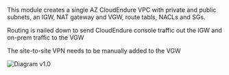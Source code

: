 This module creates a single AZ CloudEndure VPC with private and public subnets, an IGW, NAT gateway and VGW, route tabls, NACLs and SGs.

Routing is nailed down to send CloudEndure console traffic out the IGW and on-prem traffic to the VGW

The site-to-site VPN needs to be manually added to the VGW

![Diagram v1.0](CloudEndure%20AWS%20WAN%20version%201.0%20-%20Terraform%20Documentation.jpg)
